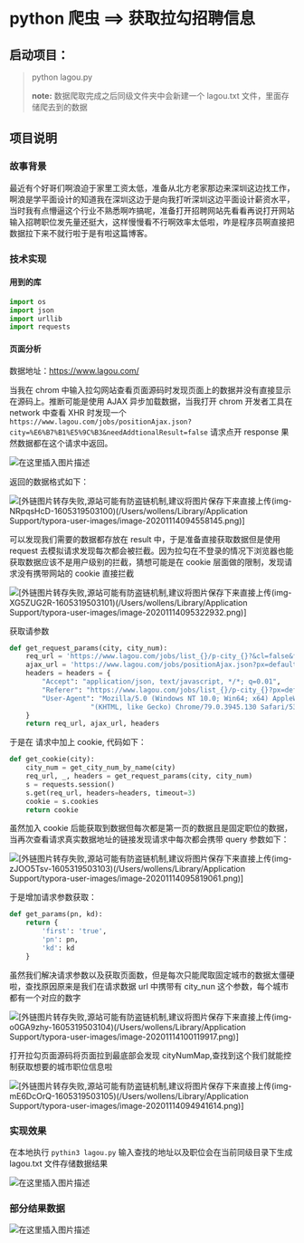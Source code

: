 # python 爬虫 ==> 获取拉勾招聘信息

## 启动项目：
> python lagou.py
>
> **note:** 数据爬取完成之后同级文件夹中会新建一个 lagou.txt 文件，里面存储爬去到的数据

## 项目说明

### 故事背景

  最近有个好哥们啊浪迫于家里工资太低，准备从北方老家那边来深圳这边找工作，啊浪是学平面设计的知道我在深圳这边于是向我打听深圳这边平面设计薪资水平，当时我有点懵逼这个行业不熟悉啊咋搞呢，准备打开招聘网站先看看再说打开网站输入招聘职位发先量还挺大，这样慢慢看不行啊效率太低啦，咋是程序员啊直接把数据拉下来不就行啦于是有啦这篇博客。



### 技术实现

#### 用到的库

```python
import os
import json
import urllib
import requests
```



#### 页面分析

数据地址：https://www.lagou.com/

当我在 chrom 中输入拉勾网站查看页面源码时发现页面上的数据并没有直接显示在源码上。推断可能是使用 AJAX 异步加载数据，当我打开 chrom 开发者工具在 network 中查看 XHR 时发现一个 `https://www.lagou.com/jobs/positionAjax.json?city=%E6%B7%B1%E5%9C%B3&needAddtionalResult=false` 请求点开 response 果然数据都在这个请求中返回。

![在这里插入图片描述](https://img-blog.csdnimg.cn/20201114100626531.png?x-oss-process=image/watermark,type_ZmFuZ3poZW5naGVpdGk,shadow_10,text_aHR0cHM6Ly9ibG9nLmNzZG4ubmV0L0RhbmllbEphY2ta,size_16,color_FFFFFF,t_70#pic_center)


返回的数据格式如下：

![\[外链图片转存失败,源站可能有防盗链机制,建议将图片保存下来直接上传(img-NRpqsHcD-1605319503100)(/Users/wollens/Library/Application Support/typora-user-images/image-20201114094558145.png)\]](https://img-blog.csdnimg.cn/20201114100707660.png?x-oss-process=image/watermark,type_ZmFuZ3poZW5naGVpdGk,shadow_10,text_aHR0cHM6Ly9ibG9nLmNzZG4ubmV0L0RhbmllbEphY2ta,size_16,color_FFFFFF,t_70#pic_center)


可以发现我们需要的数据都存放在 result 中，于是准备直接获取数据但是使用 request 去模拟请求发现每次都会被拦截。因为拉勾在不登录的情况下浏览器也能获取数据应该不是用户级别的拦截，猜想可能是在 cookie 层面做的限制，发现请求没有携带网站的 cookie 直接拦截

![\[外链图片转存失败,源站可能有防盗链机制,建议将图片保存下来直接上传(img-XG5ZUG2R-1605319503101)(/Users/wollens/Library/Application Support/typora-user-images/image-20201114095322932.png)\]](https://img-blog.csdnimg.cn/2020111410072817.png?x-oss-process=image/watermark,type_ZmFuZ3poZW5naGVpdGk,shadow_10,text_aHR0cHM6Ly9ibG9nLmNzZG4ubmV0L0RhbmllbEphY2ta,size_16,color_FFFFFF,t_70#pic_center)


获取请参数

```python
def get_request_params(city, city_num):
    req_url = 'https://www.lagou.com/jobs/list_{}/p-city_{}?&cl=false&fromSearch=true&labelWords=&suginput='.format(urllib.parse.quote(city), city_num)
    ajax_url = 'https://www.lagou.com/jobs/positionAjax.json?px=default&city={}&needAddtionalResult=false'.format(urllib.parse.quote(city))
    headers = headers = {
        "Accept": "application/json, text/javascript, */*; q=0.01",
        "Referer": "https://www.lagou.com/jobs/list_{}/p-city_{}?px=default#filterBox".format(urllib.parse.quote(city), city_num),
        "User-Agent": "Mozilla/5.0 (Windows NT 10.0; Win64; x64) AppleWebKit/537.36 "
                    "(KHTML, like Gecko) Chrome/79.0.3945.130 Safari/537.36",
    }
    return req_url, ajax_url, headers
```



于是在 请求中加上 cookie, 代码如下：

```python
def get_cookie(city):
    city_num = get_city_num_by_name(city)
    req_url, _, headers = get_request_params(city, city_num)
    s = requests.session()
    s.get(req_url, headers=headers, timeout=3)
    cookie = s.cookies
    return cookie
```



虽然加入 cookie 后能获取到数据但每次都是第一页的数据且是固定职位的数据，当再次查看请求真实数据地址的链接发现请求中每次都会携带 query 参数如下：

![\[外链图片转存失败,源站可能有防盗链机制,建议将图片保存下来直接上传(img-zJOO5Tsv-1605319503103)(/Users/wollens/Library/Application Support/typora-user-images/image-20201114095819061.png)\]](https://img-blog.csdnimg.cn/20201114100750363.png?x-oss-process=image/watermark,type_ZmFuZ3poZW5naGVpdGk,shadow_10,text_aHR0cHM6Ly9ibG9nLmNzZG4ubmV0L0RhbmllbEphY2ta,size_16,color_FFFFFF,t_70#pic_center)




于是增加请求参数获取：

```python
def get_params(pn, kd):
    return {
        'first': 'true',
        'pn': pn,
        'kd': kd
    }
```



虽然我们解决请求参数以及获取页面数，但是每次只能爬取固定城市的数据太僵硬啦，查找原因原来是我们在请求数据 url 中携带有 city_nun 这个参数，每个城市都有一个对应的数字

![\[外链图片转存失败,源站可能有防盗链机制,建议将图片保存下来直接上传(img-o0GA9zhy-1605319503104)(/Users/wollens/Library/Application Support/typora-user-images/image-20201114100119917.png)\]](https://img-blog.csdnimg.cn/20201114100819772.png?x-oss-process=image/watermark,type_ZmFuZ3poZW5naGVpdGk,shadow_10,text_aHR0cHM6Ly9ibG9nLmNzZG4ubmV0L0RhbmllbEphY2ta,size_16,color_FFFFFF,t_70#pic_center)


打开拉勾页面源码将页面拉到最底部会发现 cityNumMap,查找到这个我们就能控制获取想要的城市职位信息啦

![\[外链图片转存失败,源站可能有防盗链机制,建议将图片保存下来直接上传(img-mE6DcOrQ-1605319503105)(/Users/wollens/Library/Application Support/typora-user-images/image-20201114094941614.png)\]](https://img-blog.csdnimg.cn/20201114100835356.png?x-oss-process=image/watermark,type_ZmFuZ3poZW5naGVpdGk,shadow_10,text_aHR0cHM6Ly9ibG9nLmNzZG4ubmV0L0RhbmllbEphY2ta,size_16,color_FFFFFF,t_70#pic_center)



### 实现效果
在本地执行 `pythin3 lagou.py` 输入查找的地址以及职位会在当前同级目录下生成 lagou.txt 文件存储数据结果

![在这里插入图片描述](https://img-blog.csdnimg.cn/20201114101255638.png?x-oss-process=image/watermark,type_ZmFuZ3poZW5naGVpdGk,shadow_10,text_aHR0cHM6Ly9ibG9nLmNzZG4ubmV0L0RhbmllbEphY2ta,size_16,color_FFFFFF,t_70#pic_center)

### 部分结果数据
![在这里插入图片描述](https://img-blog.csdnimg.cn/20201114101327297.png?x-oss-process=image/watermark,type_ZmFuZ3poZW5naGVpdGk,shadow_10,text_aHR0cHM6Ly9ibG9nLmNzZG4ubmV0L0RhbmllbEphY2ta,size_16,color_FFFFFF,t_70#pic_center)
